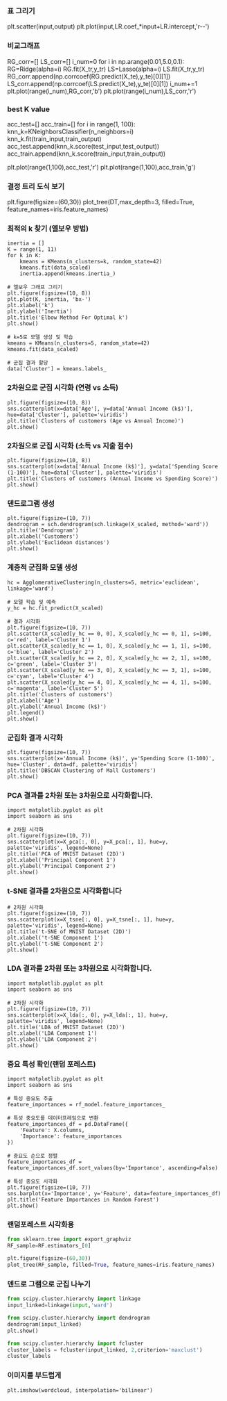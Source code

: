 

### 표 그리기
plt.scatter(input,output)
plt.plot(input,LR.coef_*input+LR.intercept,'r--')

### 비교그래프
RG_corr=[]
LS_corr=[]
i_num=0
for i in np.arange(0.01,5.0,0.1):
  RG=Ridge(alpha=i)
  RG.fit(X_tr,y_tr)
  LS=Lasso(alpha=i)
  LS.fit(X_tr,y_tr)
  RG_corr.append(np.corrcoef(RG.predict(X_te),y_te)[0][1])
  LS_corr.append(np.corrcoef(LS.predict(X_te),y_te)[0][1])
  i_num+=1
plt.plot(range(i_num),RG_corr,'b')
plt.plot(range(i_num),LS_corr,'r')

### best K value
acc_test=[]
acc_train=[]
for i in range(1, 100):
  knn_k=KNeighborsClassifier(n_neighbors=i)
  knn_k.fit(train_input,train_output)
  acc_test.append(knn_k.score(test_input,test_output))
  acc_train.append(knn_k.score(train_input,train_output))

plt.plot(range(1,100),acc_test,'r')
plt.plot(range(1,100),acc_train,'g')


### 결정 트리 도식 보기

plt.figure(figsize=(60,30))
plot_tree(DT,max_depth=3, filled=True, feature_names=iris.feature_names)

### 최적의 k 찾기 (엘보우 방법)
```
inertia = []
K = range(1, 11)
for k in K:
    kmeans = KMeans(n_clusters=k, random_state=42)
    kmeans.fit(data_scaled)
    inertia.append(kmeans.inertia_)

# 엘보우 그래프 그리기
plt.figure(figsize=(10, 8))
plt.plot(K, inertia, 'bx-')
plt.xlabel('k')
plt.ylabel('Inertia')
plt.title('Elbow Method For Optimal k')
plt.show()

# k=5로 모델 생성 및 학습
kmeans = KMeans(n_clusters=5, random_state=42)
kmeans.fit(data_scaled)

# 군집 결과 할당
data['Cluster'] = kmeans.labels_
```

### 2차원으로 군집 시각화 (연령 vs 소득)
```
plt.figure(figsize=(10, 8))
sns.scatterplot(x=data['Age'], y=data['Annual Income (k$)'], hue=data['Cluster'], palette='viridis')
plt.title('Clusters of customers (Age vs Annual Income)')
plt.show()
```
### 2차원으로 군집 시각화 (소득 vs 지출 점수)
```
plt.figure(figsize=(10, 8))
sns.scatterplot(x=data['Annual Income (k$)'], y=data['Spending Score (1-100)'], hue=data['Cluster'], palette='viridis')
plt.title('Clusters of customers (Annual Income vs Spending Score)')
plt.show()
```

### 덴드로그램 생성
```
plt.figure(figsize=(10, 7))
dendrogram = sch.dendrogram(sch.linkage(X_scaled, method='ward'))
plt.title('Dendrogram')
plt.xlabel('Customers')
plt.ylabel('Euclidean distances')
plt.show()
```

### 계층적 군집화 모델 생성
```
hc = AgglomerativeClustering(n_clusters=5, metric='euclidean', linkage='ward')

# 모델 학습 및 예측
y_hc = hc.fit_predict(X_scaled)

# 결과 시각화
plt.figure(figsize=(10, 7))
plt.scatter(X_scaled[y_hc == 0, 0], X_scaled[y_hc == 0, 1], s=100, c='red', label='Cluster 1')
plt.scatter(X_scaled[y_hc == 1, 0], X_scaled[y_hc == 1, 1], s=100, c='blue', label='Cluster 2')
plt.scatter(X_scaled[y_hc == 2, 0], X_scaled[y_hc == 2, 1], s=100, c='green', label='Cluster 3')
plt.scatter(X_scaled[y_hc == 3, 0], X_scaled[y_hc == 3, 1], s=100, c='cyan', label='Cluster 4')
plt.scatter(X_scaled[y_hc == 4, 0], X_scaled[y_hc == 4, 1], s=100, c='magenta', label='Cluster 5')
plt.title('Clusters of customers')
plt.xlabel('Age')
plt.ylabel('Annual Income (k$)')
plt.legend()
plt.show()
```

### 군집화 결과 시각화
```
plt.figure(figsize=(10, 7))
sns.scatterplot(x='Annual Income (k$)', y='Spending Score (1-100)', hue='Cluster', data=df, palette='viridis')
plt.title('DBSCAN Clustering of Mall Customers')
plt.show()
```
### PCA 결과를 2차원 또는 3차원으로 시각화합니다.
```
import matplotlib.pyplot as plt
import seaborn as sns

# 2차원 시각화
plt.figure(figsize=(10, 7))
sns.scatterplot(x=X_pca[:, 0], y=X_pca[:, 1], hue=y, palette='viridis', legend=None)
plt.title('PCA of MNIST Dataset (2D)')
plt.xlabel('Principal Component 1')
plt.ylabel('Principal Component 2')
plt.show()
```
### t-SNE 결과를 2차원으로 시각화합니다
```
# 2차원 시각화
plt.figure(figsize=(10, 7))
sns.scatterplot(x=X_tsne[:, 0], y=X_tsne[:, 1], hue=y, palette='viridis', legend=None)
plt.title('t-SNE of MNIST Dataset (2D)')
plt.xlabel('t-SNE Component 1')
plt.ylabel('t-SNE Component 2')
plt.show()
```

### LDA 결과를 2차원 또는 3차원으로 시각화합니다.
```
import matplotlib.pyplot as plt
import seaborn as sns

# 2차원 시각화
plt.figure(figsize=(10, 7))
sns.scatterplot(x=X_lda[:, 0], y=X_lda[:, 1], hue=y, palette='viridis', legend=None)
plt.title('LDA of MNIST Dataset (2D)')
plt.xlabel('LDA Component 1')
plt.ylabel('LDA Component 2')
plt.show()
```

### 중요 특성 확인(랜덤 포레스트)
```
import matplotlib.pyplot as plt
import seaborn as sns

# 특성 중요도 추출
feature_importances = rf_model.feature_importances_

# 특성 중요도를 데이터프레임으로 변환
feature_importances_df = pd.DataFrame({
    'Feature': X.columns,
    'Importance': feature_importances
})

# 중요도 순으로 정렬
feature_importances_df = feature_importances_df.sort_values(by='Importance', ascending=False)

# 특성 중요도 시각화
plt.figure(figsize=(10, 7))
sns.barplot(x='Importance', y='Feature', data=feature_importances_df)
plt.title('Feature Importances in Random Forest')
plt.show()
```

### 랜덤포레스트 시각화용
```py
from sklearn.tree import export_graphviz
RF_sample=RF.estimators_[0]

plt.figure(figsize=(60,30))
plot_tree(RF_sample, filled=True, feature_names=iris.feature_names)
```

### 덴드로 그램으로 군집 나누기
```py
from scipy.cluster.hierarchy import linkage
input_linked=linkage(input,'ward')

from scipy.cluster.hierarchy import dendrogram
dendrogram(input_linked)
plt.show()

from scipy.cluster.hierarchy import fcluster
cluster_labels = fcluster(input_linked, 2,criterion='maxclust') 
cluster_labels

```




###  이미지를 부드럽게
```
plt.imshow(wordcloud, interpolation='bilinear')
```